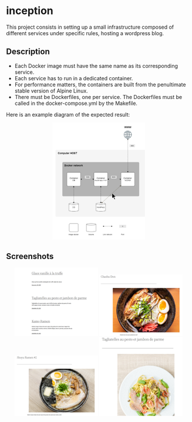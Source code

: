 # inception
This project consists in setting up a small infrastructure composed of different
services under specific rules, hosting a wordpress blog.

## Description
* Each Docker image must have the same name as its corresponding service.
* Each service has to run in a dedicated container.
* For performance matters, the containers are built from the penultimate stable
version of Alpine Linux.
* There must be Dockerfiles, one per service. The Dockerfiles must be called in the docker-compose.yml by the Makefile.

Here is an example diagram of the expected result:
<br />
<p align="center">
  <img src="/screenshots/diagram.png" width="50%" />
</p>

## Screenshots
<p align="center">
  <img src="/screenshots/postlist.png" width="45%" />
  <img src="/screenshots/chashudon.png" width="45%" />
  <img src="/screenshots/ramen.png" width="45%" />
  <img src="/screenshots/tagliatelles.png" width="45%" />
</p>
